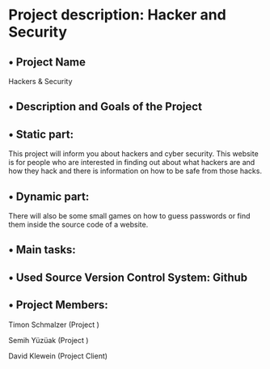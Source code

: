 # Project description: Hacker and Security
## • Project Name
Hackers & Security

## • Description and Goals of the Project

## • Static part: 
This project will inform you about hackers and cyber security. 
This website is for people who are interested in finding out about what hackers are and how they hack and there is information on how to be safe from those hacks.

## • Dynamic part: 
There will also be some small games on how to guess passwords or find them inside the source code of a website. 

## • Main tasks:

## • Used Source Version Control System: Github

## • Project Members: 

Timon Schmalzer (Project )

Semih Yüzüak (Project )

David Klewein (Project Client) 
